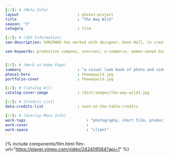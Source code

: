 ```yaml
---
[//]: # (Meta Info)
layout 							: phase1-project
title 							: "The Way Wild"
season: "3"
category						: film

[//]: # (SEO Information)
seo-description: SVNCRWNS has worked with designer, Kenn Hall, to create a lookbook and fashion film for new collection.

seo-keywords: production company, svncrwns, e-commerce, women-owned businesses, creative team, consulting, business operations, launch my brand, manage my brand, photography, videography, special projects


[//]: # (Work on Home Page)
summary                         : "a visual look book of photo and video for client"
phase1-hero                     : thewaywild.jpg
portfolio-cover 				: thewaywild.jpg

[//]: # (Catalog All)
catalog-cover-image				: /dist/images/the-way-wild1.jpg

[//]: # (Credits List)
data-credits-list 				: seat-at-the-table-credits

[//]: # (Overlay Menu Info)
work-tags 							: "photography, short film, producing, creative direction"
work-cover							:
work-space 							: "client"
---
```

{% include components/film.html film-url="https://player.vimeo.com/video/242409564?api=1" %}
